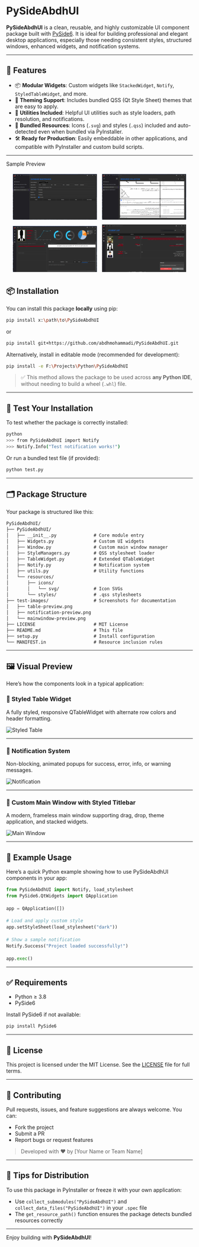 
# PySideAbdhUI

**PySideAbdhUI** is a clean, reusable, and highly customizable UI component package built with [PySide6](https://doc.qt.io/qtforpython/). It is ideal for building professional and elegant desktop applications, especially those needing consistent styles, structured windows, enhanced widgets, and notification systems.

---

## 🔧 Features

- 📦 **Modular Widgets**: Custom widgets like `StackedWidget`, `Notify`, `StyledTableWidget`, and more.
- 🎨 **Theming Support**: Includes bundled QSS (Qt Style Sheet) themes that are easy to apply.
- 🧠 **Utilities Included**: Helpful UI utilities such as style loaders, path resolution, and notifications.
- 📁 **Bundled Resources**: Icons (`.svg`) and styles (`.qss`) included and auto-detected even when bundled via PyInstaller.
- 🛠️ **Ready for Production**: Easily embeddable in other applications, and compatible with PyInstaller and custom build scripts.

---
<p>Sample Preview</p>
<p align="center">
  <img src="test-images/01.png" width="45%" style="margin: 5px;" />
  <img src="test-images/02.png" width="45%" style="margin: 5px;" /><br>
  <img src="test-images/03.png" width="45%" style="margin: 5px;" />
  <img src="test-images/04.png" width="45%" style="margin: 5px;" />
</p>

## 📦 Installation

You can install this package **locally** using pip:

```bash
pip install x:\path\to\PySideAbdhUI
```
or
```bash
pip install git+https://github.com/abdhmohammadi/PySideAbdhUI.git
```
Alternatively, install in editable mode (recommended for development):

```bash
pip install -e F:\Projects\Python\PySideAbdhUI
```

> ✅ This method allows the package to be used across **any Python IDE**, without needing to build a wheel (`.whl`) file.

---

## 🧪 Test Your Installation

To test whether the package is correctly installed:

```bash
python
>>> from PySideAbdhUI import Notify
>>> Notify.Info("Test notification works!")
```

Or run a bundled test file (if provided):

```bash
python test.py
```

---

## 🗂️ Package Structure

Your package is structured like this:

```
PySideAbdhUI/
├── PySideAbdhUI/
│   ├── __init__.py              # Core module entry
│   ├── Widgets.py               # Custom UI widgets
│   ├── Window.py                # Custom main window manager
│   ├── StyleManagers.py         # QSS stylesheet loader
│   ├── TableWidget.py           # Extended QTableWidget
│   ├── Notify.py                # Notification system
│   ├── utils.py                 # Utility functions
│   └── resources/
│       ├── icons/
│       │   └── svg/             # Icon SVGs
│       └── styles/              # .qss stylesheets
├── test-images/                 # Screenshots for documentation
│   ├── table-preview.png
│   ├── notification-preview.png
│   └── mainwindow-preview.png
├── LICENSE                      # MIT License
├── README.md                    # This file
├── setup.py                     # Install configuration
└── MANIFEST.in                  # Resource inclusion rules
```

---

## 🖼️ Visual Preview

Here’s how the components look in a typical application:

### 🔹 Styled Table Widget

A fully styled, responsive QTableWidget with alternate row colors and header formatting.

![Styled Table](test-images/table-preview.png)

---

### 🔹 Notification System

Non-blocking, animated popups for success, error, info, or warning messages.

![Notification](test-images/notification-preview.png)

---

### 🔹 Custom Main Window with Styled Titlebar

A modern, frameless main window supporting drag, drop, theme application, and stacked widgets.

![Main Window](test-images/mainwindow-preview.png)

---

## 🚀 Example Usage

Here’s a quick Python example showing how to use PySideAbdhUI components in your app:

```python
from PySideAbdhUI import Notify, load_stylesheet
from PySide6.QtWidgets import QApplication

app = QApplication([])

# Load and apply custom style
app.setStyleSheet(load_stylesheet("dark"))

# Show a sample notification
Notify.Success("Project loaded successfully!")

app.exec()
```

---

## ✅ Requirements

- Python ≥ 3.8
- PySide6

Install PySide6 if not available:

```bash
pip install PySide6
```

---

## 📄 License

This project is licensed under the MIT License. See the [LICENSE](LICENSE) file for full terms.

---

## 🤝 Contributing

Pull requests, issues, and feature suggestions are always welcome. You can:

- Fork the project
- Submit a PR
- Report bugs or request features

> Developed with ❤️ by [Your Name or Team Name]

---

## 📢 Tips for Distribution

To use this package in PyInstaller or freeze it with your own application:

- Use `collect_submodules("PySideAbdhUI")` and `collect_data_files("PySideAbdhUI")` in your `.spec` file
- The `get_resource_path()` function ensures the package detects bundled resources correctly

---

Enjoy building with **PySideAbdhUI**!
